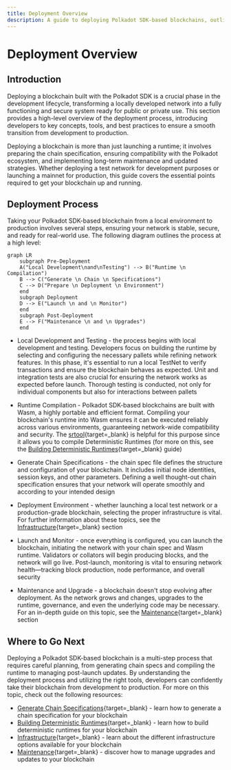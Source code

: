 ```yaml
---
title: Deployment Overview
description: A guide to deploying Polkadot SDK-based blockchains, outlining the critical steps to configure, prepare, and launch a custom network.
---
```


# Deployment Overview

## Introduction

Deploying a blockchain built with the Polkadot SDK is a crucial phase in the development lifecycle, transforming a locally developed network into a fully functioning and secure system ready for public or private use. This section provides a high-level overview of the deployment process, introducing developers to key concepts, tools, and best practices to ensure a smooth transition from development to production.

Deploying a blockchain is more than just launching a runtime; it involves preparing the chain specification, ensuring compatibility with the Polkadot ecosystem, and implementing long-term maintenance and updated strategies. Whether deploying a test network for development purposes or launching a mainnet for production, this guide covers the essential points required to get your blockchain up and running.

## Deployment Process

Taking your Polkadot SDK-based blockchain from a local environment to production involves several steps, ensuring your network is stable, secure, and ready for real-world use. The following diagram outlines the process at a high level:


```mermaid
graph LR
    subgraph Pre-Deployment
    A("Local Development\nand\nTesting") --> B("Runtime \n Compilation")
    B --> C("Generate \n Chain \n Specifications")
    C --> D("Prepare \n Deployment \n Environment")
    end
    subgraph Deployment
    D --> E("Launch \n and \n Monitor")
    end
    subgraph Post-Deployment
    E --> F("Maintenance \n and \n Upgrades")
    end
```

- Local Development and Testing - the process begins with local development and testing. Developers focus on building the runtime by selecting and configuring the necessary pallets while refining network features. In this phase, it's essential to run a local TestNet to verify transactions and ensure the blockchain behaves as expected. Unit and integration tests are also crucial for ensuring the network works as expected before launch. Thorough testing is conducted, not only for individual components but also for interactions between pallets

- Runtime Compilation - Polkadot SDK-based blockchains are built with Wasm, a highly portable and efficient format. Compiling your blockchain's runtime into Wasm ensures it can be executed reliably across various environments, guaranteeing network-wide compatibility and security. The [srtool](https://github.com/paritytech/srtool){target=\_blank} is helpful for this purpose since it allows you to compile Deterministic Runtimes (for more on this, see the [Building Deterministic Runtimes](TODO:update-path){target=\_blank} guide)

- Generate Chain Specifications - the chain spec file defines the structure and configuration of your blockchain. It includes initial node identities, session keys, and other parameters. Defining a well thought-out chain specification ensures that your network will operate smoothly and according to your intended design

- Deployment Environment - whether launching a local test network or a production-grade blockchain, selecting the proper infrastructure is vital. For further information about these topics, see the [Infrastructure](/infrastructure/){target=\_blank} section

- Launch and Monitor - once everything is configured, you can launch the blockchain, initiating the network with your chain spec and Wasm runtime. Validators or collators will begin producing blocks, and the network will go live. Post-launch, monitoring is vital to ensuring network health—tracking block production, node performance, and overall security

- Maintenance and Upgrade - a blockchain doesn't stop evolving after deployment. As the network grows and changes, upgrades to the runtime, governance, and even the underlying code may be necessary. For an in-depth guide on this topic, see the [Maintenance](/develop/blockchains/maintenance/){target=\_blank} section

## Where to Go Next

Deploying a Polkadot SDK-based blockchain is a multi-step process that requires careful planning, from generating chain specs and compiling the runtime to managing post-launch updates. By understanding the deployment process and utilizing the right tools, developers can confidently take their blockchain from development to production. For more on this topic, check out the following resources:

- [Generate Chain Specifications](/develop/blockchains/deployment/generate-chain-spec/){target=\_blank} - learn how to generate a chain specification for your blockchain
- [Building Deterministic Runtimes](/develop/blockchains/deployment/building-deterministic-runtimes/){target=\_blank} - learn how to build deterministic runtimes for your blockchain
- [Infrastructure](/infrastructure/){target=\_blank} - learn about the different infrastructure options available for your blockchain
- [Maintenance](/develop/blockchains/maintenance/){target=\_blank} - discover how to manage upgrades and updates to your blockchain
